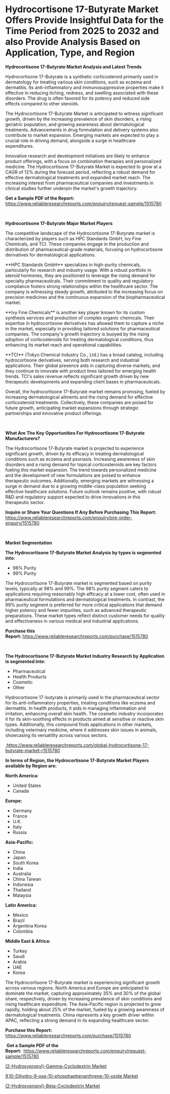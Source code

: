 <p><h1>Hydrocortisone 17-Butyrate Market Offers Provide Insightful Data for the Time Period from 2025 to 2032 and also Provide Analysis Based on Application, Type, and Region</h1></p><p><strong>Hydrocortisone 17-Butyrate Market Analysis and Latest Trends</strong></p>
<p><p>Hydrocortisone 17-Butyrate is a synthetic corticosteroid primarily used in dermatology for treating various skin conditions, such as eczema and dermatitis. Its anti-inflammatory and immunosuppressive properties make it effective in reducing itching, redness, and swelling associated with these disorders. The drug is often favored for its potency and reduced side effects compared to other steroids.</p><p>The Hydrocortisone 17-Butyrate Market is anticipated to witness significant growth, driven by the increasing prevalence of skin disorders, a rising geriatric population, and growing awareness about dermatological treatments. Advancements in drug formulation and delivery systems also contribute to market expansion. Emerging markets are expected to play a crucial role in driving demand, alongside a surge in healthcare expenditures.</p><p>Innovative research and development initiatives are likely to enhance product offerings, with a focus on combination therapies and personalized medicine. The Hydrocortisone 17-Butyrate Market is expected to grow at a CAGR of 12% during the forecast period, reflecting a robust demand for effective dermatological treatments and expanded market reach. The increasing interest from pharmaceutical companies and investments in clinical studies further underpin the market's growth trajectory.</p></p>
<p><strong>Get a Sample PDF of the Report:&nbsp;</strong> <a href="https://www.reliableresearchreports.com/enquiry/request-sample/1515780?utm_campaign=40&utm_medium=2&utm_source=Github&utm_content=ia&utm_term=18012025&utm_id=hydrocortisone-17-butyrate">https://www.reliableresearchreports.com/enquiry/request-sample/1515780</a></p>
<p>&nbsp;</p>
<p><strong>Hydrocortisone 17-Butyrate Major Market Players</strong></p>
<p><p>The competitive landscape of the Hydrocortisone 17-Butyrate market is characterized by players such as HPC Standards GmbH, Ivy Fine Chemicals, and TCI. These companies engage in the production and distribution of pharmaceutical-grade materials, focusing on hydrocortisone derivatives for dermatological applications.</p><p>**HPC Standards GmbH** specializes in high-purity chemicals, particularly for research and industry usage. With a robust portfolio in steroid hormones, they are positioned to leverage the rising demand for specialty pharmaceuticals. Their commitment to quality and regulatory compliance fosters strong relationships within the healthcare sector. The company is witnessing steady growth, attributed to the increasing focus on precision medicines and the continuous expansion of the biopharmaceutical market.</p><p>**Ivy Fine Chemicals** is another key player known for its custom synthesis services and production of complex organic chemicals. Their expertise in hydrocortisone derivatives has allowed them to capture a niche in the market, especially in providing tailored solutions for pharmaceutical companies. The company's growth trajectory is buoyed by the rising adoption of corticosteroids for treating dermatological conditions, thus enhancing its market reach and operational capabilities.</p><p>**TCI** (Tokyo Chemical Industry Co., Ltd.) has a broad catalog, including hydrocortisone derivatives, serving both research and industrial applications. Their global presence aids in capturing diverse markets, and they continue to innovate with product lines tailored for emerging health trends. TCI's sales revenue reflects significant growth driven by new therapeutic developments and expanding client bases in pharmaceuticals.</p><p>Overall, the hydrocortisone 17-Butyrate market remains promising, fueled by increasing dermatological ailments and the rising demand for effective corticosteroid treatments. Collectively, these companies are poised for future growth, anticipating market expansions through strategic partnerships and innovative product offerings.</p></p>
<p>&nbsp;</p>
<p><strong>What Are The Key Opportunities For Hydrocortisone 17-Butyrate Manufacturers?</strong></p>
<p><p>The Hydrocortisone 17-Butyrate market is projected to experience significant growth, driven by its efficacy in treating dermatological conditions such as eczema and psoriasis. Increasing awareness of skin disorders and a rising demand for topical corticosteroids are key factors fueling this market expansion. The trend towards personalized medicine and the development of new formulations are poised to enhance therapeutic outcomes. Additionally, emerging markets are witnessing a surge in demand due to a growing middle-class population seeking effective healthcare solutions. Future outlook remains positive, with robust R&D and regulatory support expected to drive innovations in this therapeutic sector.</p></p>
<p><strong>Inquire or Share Your Questions If Any Before Purchasing This Report:</strong> <a href="https://www.reliableresearchreports.com/enquiry/pre-order-enquiry/1515780?utm_campaign=40&utm_medium=2&utm_source=Github&utm_content=ia&utm_term=18012025&utm_id=hydrocortisone-17-butyrate">https://www.reliableresearchreports.com/enquiry/pre-order-enquiry/1515780</a></p>
<p>&nbsp;</p>
<p><strong>Market Segmentation</strong></p>
<p><strong>The Hydrocortisone 17-Butyrate Market Analysis by types is segmented into:</strong></p>
<p><ul><li>98% Purity</li><li>99% Purity</li></ul></p>
<p><p>The Hydrocortisone 17-Butyrate market is segmented based on purity levels, typically at 98% and 99%. The 98% purity segment caters to applications requiring reasonably high efficacy at a lower cost, often used in pharmaceutical formulations and dermatological treatments. In contrast, the 99% purity segment is preferred for more critical applications that demand higher potency and fewer impurities, such as advanced therapeutic preparations. These market types reflect distinct customer needs for quality and effectiveness in various medical and industrial applications.</p></p>
<p><strong>Purchase this Report:&nbsp;</strong><a href="https://www.reliableresearchreports.com/purchase/1515780?utm_campaign=40&utm_medium=2&utm_source=Github&utm_content=ia&utm_term=18012025&utm_id=hydrocortisone-17-butyrate">https://www.reliableresearchreports.com/purchase/1515780</a></p>
<p>&nbsp;</p>
<p><strong>The Hydrocortisone 17-Butyrate Market Industry Research by Application is segmented into:</strong></p>
<p><ul><li>Pharmaceutical</li><li>Health Products</li><li>Cosmetic</li><li>Other</li></ul></p>
<p><p>Hydrocortisone 17-butyrate is primarily used in the pharmaceutical sector for its anti-inflammatory properties, treating conditions like eczema and dermatitis. In health products, it aids in managing inflammation and irritation, enhancing overall skin health. The cosmetic industry incorporates it for its skin-soothing effects in products aimed at sensitive or reactive skin types. Additionally, this compound finds applications in other markets, including veterinary medicine, where it addresses skin issues in animals, showcasing its versatility across various sectors.</p></p>
<p><a href="https://www.reliableresearchreports.com/global-hydrocortisone-17-butyrate-market-r1515780?utm_campaign=40&utm_medium=2&utm_source=Github&utm_content=ia&utm_term=18012025&utm_id=hydrocortisone-17-butyrate">&nbsp;https://www.reliableresearchreports.com/global-hydrocortisone-17-butyrate-market-r1515780</a></p>
<p><strong>In terms of Region, the Hydrocortisone 17-Butyrate Market Players available by Region are:</strong></p>
<p>
    <p> <strong> North America: </strong>
        <ul>
            <li>United States</li>
            <li>Canada</li>
        </ul>
        </p> 
    <p> <strong> Europe: </strong>
        <ul>
            <li>Germany</li>
            <li>France</li>
            <li>U.K.</li>
            <li>Italy</li>
            <li>Russia</li>
        </ul>
        </p> 
    <p> <strong> Asia-Pacific: </strong>
        <ul>
            <li>China</li>
            <li>Japan</li>
            <li>South Korea</li>
            <li>India</li>
            <li>Australia</li>
            <li>China Taiwan</li>
            <li>Indonesia</li>
            <li>Thailand</li>
            <li>Malaysia</li>
        </ul>
        </p> 
    <p> <strong> Latin America: </strong>
        <ul>
            <li>Mexico</li>
            <li>Brazil</li>
            <li>Argentina Korea</li>
            <li>Colombia</li>
        </ul>
        </p> 
    <p> <strong> Middle East & Africa: </strong>
        <ul>
            <li>Turkey</li>
            <li>Saudi</li>
            <li>Arabia</li>
            <li>UAE</li>
            <li>Korea</li>
        </ul>
    </p>
    </p>
<p><p>The Hydrocortisone 17-Butyrate market is experiencing significant growth across various regions. North America and Europe are anticipated to dominate the market, capturing approximately 35% and 30% of the global share, respectively, driven by increasing prevalence of skin conditions and rising healthcare expenditure. The Asia-Pacific region is projected to grow rapidly, holding about 25% of the market, fueled by a growing awareness of dermatological treatments. China represents a key growth driver within APAC, reflecting a strong demand in its expanding healthcare sector.</p></p>
<p><strong>Purchase this Report: </strong><a href="https://www.reliableresearchreports.com/purchase/1515780?utm_campaign=40&utm_medium=2&utm_source=Github&utm_content=ia&utm_term=18012025&utm_id=hydrocortisone-17-butyrate">https://www.reliableresearchreports.com/purchase/1515780</a></p>
<p>&nbsp;<strong>Get a Sample PDF of the Report:&nbsp;&nbsp;</strong><a href="https://www.reliableresearchreports.com/enquiry/request-sample/1515780?utm_campaign=40&utm_medium=2&utm_source=Github&utm_content=ia&utm_term=18012025&utm_id=hydrocortisone-17-butyrate">https://www.reliableresearchreports.com/enquiry/request-sample/1515780</a></p>
<p><strong></strong></p>
<p><p><a href="https://github.com/lvaill871987/Market-Research-Report-List-1/blob/main/2-hydroxypropyl-gamma-cyclodextrin-market.md?utm_campaign=40&utm_medium=2&utm_source=Github&utm_content=ia&utm_term=18012025&utm_id=hydrocortisone-17-butyrate">(2-Hydroxypropyl)-Gamma-Cyclodextrin Market</a></p><p><a href="https://github.com/tanekacalderon743/Market-Research-Report-List-1/blob/main/910-dihydro-9-oxa-10-phosphaphenanthrene-10-oxide-market.md?utm_campaign=40&utm_medium=2&utm_source=Github&utm_content=ia&utm_term=18012025&utm_id=hydrocortisone-17-butyrate">9,10-Dihydro-9-oxa-10-phosphaphenanthrene-10-oxide Market</a></p><p><a href="https://github.com/klaassenmackenzie6/Market-Research-Report-List-1/blob/main/2-hydroxypropyl-beta-cyclodextrin-market.md?utm_campaign=40&utm_medium=2&utm_source=Github&utm_content=ia&utm_term=18012025&utm_id=hydrocortisone-17-butyrate">(2-Hydroxypropyl)-Beta-Cyclodextrin Market</a></p></p>